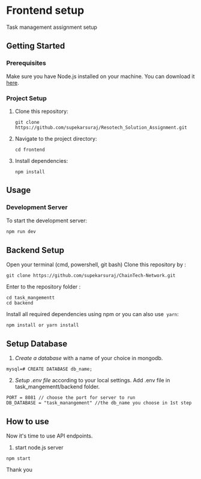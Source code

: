 # Frontend setup

Task management assignment setup

## Getting Started

### Prerequisites

Make sure you have Node.js installed on your machine. You can download it [here](https://nodejs.org/).

### Project Setup

1. Clone this repository:

    ```
    git clone https://github.com/supekarsuraj/Resotech_Solution_Assignment.git
    ```

2. Navigate to the project directory:

    ```
    cd frontend
    ```

3. Install dependencies:

    ```
    npm install
    ```

## Usage

### Development Server

To start the development server:

```bash
npm run dev
```

## Backend Setup 
Open your terminal (cmd, powershell, git bash)
Clone this repository by :
```
git clone https://github.com/supekarsuraj/ChainTech-Network.git
```
Enter to the repository folder :
```
cd task_mangementt
cd backend
```
Install all required dependencies using npm or you can also use` yarn`:
```
npm install or yarn install
```
## Setup Database
1. *Create a database* with a name of your choice in mongodb.
```
mysql=# CREATE DATABASE db_name;
```

2. *Setup .env file* according to your local settings. Add .env file in task_mangementt/backend folder.
```
PORT = 8081 // choose the port for server to run
DB_DATABASE = "task_manangement" //the db_name you choose in 1st step
   ```
## How to use 
Now it's time to use API endpoints.
1. start node.js server
```
npm start
```

Thank you
